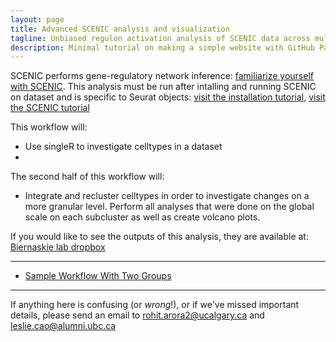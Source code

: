 ```yaml
---
layout: page
title: Advanced SCENIC analysis and visualization 
tagline: Unbiased regulon activation analysis of SCENIC data across multiple groups
description: Minimal tutorial on making a simple website with GitHub Pages
---
```


SCENIC performs gene-regulatory network inference: [familiarize yourself with SCENIC](https://www.nature.com/articles/nmeth.4463). This analysis must be run after intalling and running SCENIC on dataset and is specific to Seurat objects: [visit the installation tutorial](https://rawcdn.githack.com/aertslab/SCENIC/701cc7cc4ac762b91479b3bd2eaf5ad5661dd8c2/inst/doc/SCENIC_Setup.html), [visit the SCENIC tutorial](https://rawcdn.githack.com/aertslab/SCENIC/0a4c96ed8d930edd8868f07428090f9dae264705/inst/doc/SCENIC_Running.html#scenic_workflow)


This workflow will:
- Use singleR to investigate celltypes in a dataset
- 

The second half of this workflow will:
- Integrate and recluster celltypes in order to investigate changes on a more granular level. Perform all analyses that were done on the global scale on each subcluster as well as create volcano plots.

If you would like to see the outputs of this analysis, they are available at: [Biernaskie lab dropbox](https://www.dropbox.com/sh/ntabbv6rzb431um/AADFXA1voHhXvqK7dEqApYQEa?dl=0)

---

- [Sample Workflow With Two Groups](pages/independent_site.html)

---
If anything here is confusing (or _wrong_!), or if we've missed
important details, please send an email to rohit.arora2@ucalgary.ca and leslie.cao@alumni.ubc.ca


